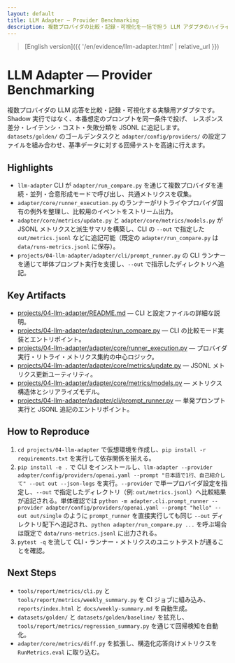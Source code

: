 ```yaml
---
layout: default
title: LLM Adapter — Provider Benchmarking
description: 複数プロバイダの比較・記録・可視化を一括で担う LLM アダプタのハイライト
---
```


> [English version]({{ '/en/evidence/llm-adapter.html' | relative_url }})

# LLM Adapter — Provider Benchmarking

複数プロバイダの LLM 応答を比較・記録・可視化する実験用アダプタです。Shadow 実行ではなく、本番想定のプロンプトを同一条件で投げ、
レスポンス差分・レイテンシ・コスト・失敗分類を JSONL に追記します。`datasets/golden/` のゴールデンタスクと `adapter/config/providers/`
の設定ファイルを組み合わせ、基準データに対する回帰テストを高速に行えます。

## Highlights

- `llm-adapter` CLI が `adapter/run_compare.py` を通じて複数プロバイダを連続・並列・合意形成モードで呼び出し、共通メトリクスを収集。
- `adapter/core/runner_execution.py` のランナーがリトライやプロバイダ固有の例外を整理し、比較用のイベントをストリーム出力。
- `adapter/core/metrics/update.py` と `adapter/core/metrics/models.py` が JSONL メトリクスと派生サマリを構築し、CLI の `--out` で指定した `out/metrics.jsonl` などに追記可能（既定の `adapter/run_compare.py` は `data/runs-metrics.jsonl` に保存）。
- `projects/04-llm-adapter/adapter/cli/prompt_runner.py` の CLI ランナーを通じて単体プロンプト実行を支援し、`--out` で指示したディレクトリへ追記。

## Key Artifacts

- [projects/04-llm-adapter/README.md](../../projects/04-llm-adapter/README.md) — CLI と設定ファイルの詳細な説明。
- [projects/04-llm-adapter/adapter/run_compare.py](../../projects/04-llm-adapter/adapter/run_compare.py) — CLI の比較モード実装とエントリポイント。
- [projects/04-llm-adapter/adapter/core/runner_execution.py](../../projects/04-llm-adapter/adapter/core/runner_execution.py) — プロバイダ実行・リトライ・メトリクス集約の中心ロジック。
- [projects/04-llm-adapter/adapter/core/metrics/update.py](../../projects/04-llm-adapter/adapter/core/metrics/update.py) — JSONL メトリクス更新ユーティリティ。
- [projects/04-llm-adapter/adapter/core/metrics/models.py](../../projects/04-llm-adapter/adapter/core/metrics/models.py) — メトリクス構造体とシリアライズモデル。
- [projects/04-llm-adapter/adapter/cli/prompt_runner.py](../../projects/04-llm-adapter/adapter/cli/prompt_runner.py) — 単発プロンプト実行と JSONL 追記のエントリポイント。

## How to Reproduce

1. `cd projects/04-llm-adapter` で仮想環境を作成し、`pip install -r requirements.txt` を実行して依存関係を揃える。
2. `pip install -e .` で CLI をインストールし、`llm-adapter --provider adapter/config/providers/openai.yaml --prompt "日本語で1行、自己紹介して" --out out --json-logs` を実行。`--provider` で単一プロバイダ設定を指定し、`--out` で指定したディレクトリ（例: `out/metrics.jsonl`）へ比較結果が追記される。単体確認では `python -m adapter.cli.prompt_runner --provider adapter/config/providers/openai.yaml --prompt "hello" --out out/single` のように `prompt_runner` を直接実行しても同じ `--out` ディレクトリ配下へ追記され、`python adapter/run_compare.py ...` を呼ぶ場合は既定で `data/runs-metrics.jsonl` に出力される。
3. `pytest -q` を流して CLI・ランナー・メトリクスのユニットテストが通ることを確認。

## Next Steps

- `tools/report/metrics/cli.py` と `tools/report/metrics/weekly_summary.py` を CI ジョブに組み込み、`reports/index.html` と `docs/weekly-summary.md` を自動生成。
- `datasets/golden/` と `datasets/golden/baseline/` を拡充し、`tools/report/metrics/regression_summary.py` を通じて回帰検知を自動化。
- `adapter/core/metrics/diff.py` を拡張し、構造化応答向けメトリクスを `RunMetrics.eval` に取り込む。
